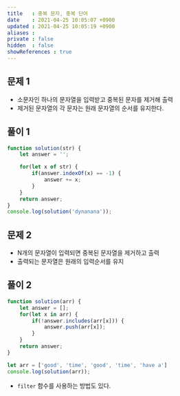 ```yaml
---
title   : 중복 문자, 중복 단어
date    : 2021-04-25 10:05:07 +0900
updated : 2021-04-25 10:05:19 +0900
aliases : 
private : false
hidden  : false
showReferences : true
---
```

## 문제 1
- 소문자인 하나의 문자열을 입력받고 중복된 문자를 제거해 출력  
- 제거된 문자열의 각 문자는 원래 문자열의 순서를 유지한다.  

## 풀이 1
```javascript
function solution(str) {
    let answer = '';

    for(let x of str) {
        if(answer.indexOf(x) == -1) {
            answer += x; 
        }
    }
    return answer;
}
console.log(solution('dynanana'));
```

## 문제 2
- N개의 문자열이 입력되면 중복된 문자열을 제거하고 출력  
- 출력되는 문자열은 원래의 입력순서를 유지  

## 풀이 2 
```javascript
function solution(arr) {
    let answer = [];
    for(let x in arr) {
        if(!answer.includes(arr[x])) {
            answer.push(arr[x]);
        }
    }
    return answer; 
}

let arr = ['good', 'time', 'good', 'time', 'have a']
console.log(solution(arr));
```
- `filter` 함수를 사용하는 방법도 있다.  
